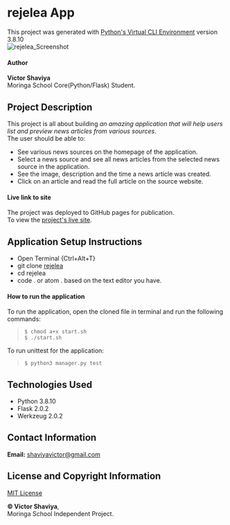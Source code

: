 # rejelea App

This project was generated with [Python's Virtual CLI Environment](#) version 3.8.10     
![rejelea_Screenshot](#)

#### Author
**Victor Shaviya**    
Moringa School Core(Python/Flask) Student.

## Project Description
This project is all about building *an amazing application that will help users list and preview news articles from various sources*.    
The user should be able to:   
* See various news sources on the homepage of the application.      
* Select a news source and see all news articles from the selected news source in the application.      
* See the image, description and the time a news article was created.       
* Click on an article and read the full article on the source website.

#### Live link to site
The project was deployed to GitHub pages for publication.     
To view the [project's live site](#).

## Application Setup Instructions
- Open Terminal {Ctrl+Alt+T}     
- git clone [rejelea](https://github.com/ShaviyaVictor/rejelea)      
- cd rejelea      
- code . or atom . based on the text editor you have.

#### How to run the application
To run the application, open the cloned file in terminal and run the following commands:     
  > `$ chmod a+x start.sh`    
  > `$ ./start.sh`   

To run unittest for the application:    
  > `$ python3 manager.py test`

## Technologies Used
- Python 3.8.10
- Flask 2.0.2
- Werkzeug 2.0.2

## Contact Information
**Email:** [shaviyavictor@gmail.com](#)

## License and Copyright Information
[MIT License](https://github.com/ShaviyaVictor/rejelea/blob/main/LICENSE)
   
  
**© Victor Shaviya**,     
Moringa School Independent Project.